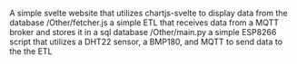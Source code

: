 A simple svelte website that utilizes chartjs-svelte to display data from the database
/Other/fetcher.js a simple ETL that receives data from a MQTT broker and stores it in a sql database
/Other/main.py a simple ESP8266 script that utilizes a DHT22 sensor, a BMP180, and MQTT to send data to the the ETL